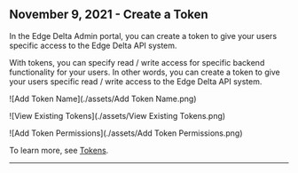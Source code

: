 ## November 9, 2021 - Create a Token

In the Edge Delta Admin portal, you can create a token to give your users specific access to the Edge Delta API system. 

With tokens, you can specify read / write access for specific backend functionality for your users. In other words, you can create a token to give your users specific read / write access to the Edge Delta API system. 


![Add Token Name](./assets/Add Token Name.png)



![View Existing Tokens](./assets/View Existing Tokens.png)



![Add Token Permissions](./assets/Add Token Permissions.png)


To learn more, see [Tokens](.appendices/tokens.md). 


***


